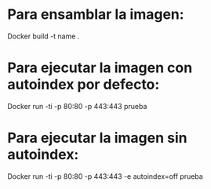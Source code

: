 # Para ensamblar la imagen:
Docker build -t name .
# Para ejecutar la imagen con autoindex por defecto:
Docker run -ti -p 80:80 -p 443:443 prueba
# Para ejecutar la imagen sin autoindex:
Docker run -ti -p 80:80 -p 443:443 -e autoindex=off prueba
